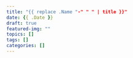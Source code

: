 ```yaml
---
title: "{{ replace .Name "-" " " | title }}"
date: {{ .Date }}
draft: true
featured-img: ""
topics: []
tags: []
categories: []
---
```

